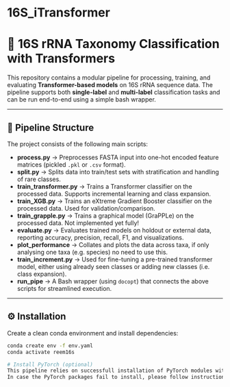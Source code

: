 # 16S_iTransformer

# 🧬 16S rRNA Taxonomy Classification with Transformers

This repository contains a modular pipeline for processing, training, and evaluating **Transformer-based models** on 16S rRNA sequence data. The pipeline supports both **single-label** and **multi-label** classification tasks and can be run end-to-end using a simple bash wrapper.  

---

## 📂 Pipeline Structure

The project consists of the following main scripts:

- **process.py** → Preprocesses FASTA input into one-hot encoded feature matrices (pickled `.pkl` or `.csv` format).  
- **split.py** → Splits data into train/test sets with stratification and handling of rare classes.  
- **train_transformer.py** → Trains a Transformer classifier on the processed data. Supports incremental learning and class expansion.
- **train_XGB.py** → Trains an eXtreme Gradient Booster classifier on the processed data. Used for validation/comparison.
- **train_grapple.py** → Trains a graphical model (GraPPLe) on the processed data. Not implemented yet fully!
- **evaluate.py** → Evaluates trained models on holdout or external data, reporting accuracy, precision, recall, F1, and visualizations.
- **plot_performance** → Collates and plots the data across taxa, if only analysing one taxa (e.g. species) no need to use this.
- **train_increment.py**  → Used for fine-tuning a pre-trained transformer model, either using already seen classes or adding new classes (i.e. class expansion).
- **run_pipe** → A Bash wrapper (using `docopt`) that connects the above scripts for streamlined execution.  

---

## ⚙️ Installation

Create a clean conda environment and install dependencies:  

```bash
conda create env -f env.yaml 
conda activate reem16s

# Install PyTorch (optional)
This pipeline relies on successfull installation of PyTorch modules with GPU support (together with the correct Nvidia CUDA version).
In case the PyTorch packages fail to install, please follow instructions from https://pytorch.org/get-started/locally/


